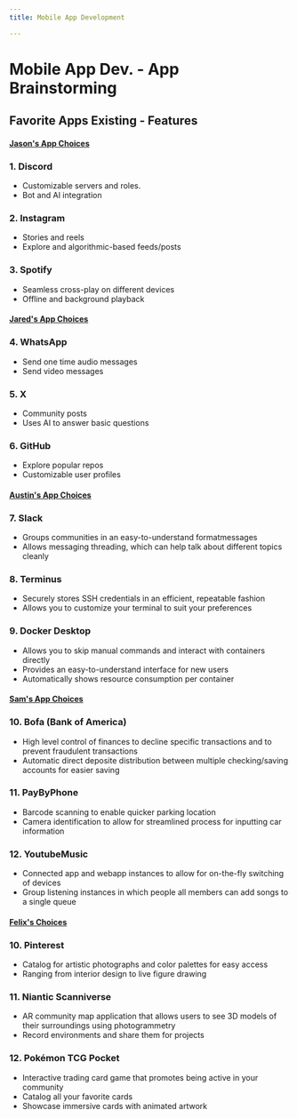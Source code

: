 ```yaml
---
title: Mobile App Development

---
```


<body>
    <h1>Mobile App Dev. - App Brainstorming</h1> 
    <h2>Favorite Apps Existing - Features</h2>
    <div>
        <h4>
            <u>Jason's App Choices</u>
        </h4>
        <h3>
            1. Discord
        </h3>
        <ul>
            <li>Customizable servers and roles.</li>
            <li>Bot and AI integration</li>
        </ul>
    </div>
    <div>
        <h3>
            2. Instagram
        </h3>
        <ul>
            <li>Stories and reels</li>
            <li>Explore and algorithmic-based feeds/posts</li>
        </ul>
    </div>
    <div>
        <h3>
            3. Spotify
        </h3>
        <ul>
            <li>Seamless cross-play on different devices</li>
            <li>Offline and background playback</li>
        </ul>
    </div>
    <div>
        <h4>
            <u>Jared's App Choices</u>
        </h4>
        <h3>
            4. WhatsApp
        </h3>
        <ul>
            <li>Send one time audio messages</li>
            <li>Send video messages</li>
        </ul>
    </div> 
    <div>
        <h3>
            5. X
        </h3>
        <ul>
            <li>Community posts</li>
            <li>Uses AI to answer basic questions</li>
        </ul>
    </div>
    <div>
        <h3>
            6. GitHub
        </h3>
        <ul>
            <li>Explore popular repos</li>
            <li>Customizable user profiles</li>
        </ul>
    </div>
    <div>
        <h4>
            <u>Austin's App Choices</u>
        </h4>
        <h3>
            7. Slack
        </h3>
        <ul>
            <li>Groups communities in an easy-to-understand formatmessages</li>
            <li>Allows messaging threading, which can help talk about different topics cleanly</li>
        </ul>
    </div> 
    <div>
        <h3>
            8. Terminus
        </h3>
        <ul>
            <li>Securely stores SSH credentials in an efficient, repeatable fashion</li>
            <li>Allows you to customize your terminal to suit your preferences</li>
        </ul>
    </div>
    <div>
        <h3>
            9. Docker Desktop
        </h3>
        <ul>
            <li>Allows you to skip manual commands and interact with containers directly</li>
            <li>Provides an easy-to-understand interface for new users</li>
            <li>Automatically shows resource consumption per container</li>
        </ul>
    </div>
    <div>
        <h4>
            <u>Sam's App Choices</u>
        </h4>
        <h3>
            10. Bofa (Bank of America)
        </h3>
        <ul>
            <li>High level control of finances to decline specific transactions and to     prevent fraudulent transactions</li>
            <li>Automatic direct deposite distribution between multiple checking/saving accounts for easier saving</li>
        </ul>
    </div> 
    <div>
        <h3>
            11. PayByPhone
        </h3>
        <ul>
            <li>Barcode scanning to enable quicker parking location
</li>
            <li>Camera identification to allow for streamlined process for inputting car information</li>
        </ul>
    </div>
    <div>
        <h3>
            12. YoutubeMusic
        </h3>
        <ul>
            <li>Connected app and webapp instances to allow for on-the-fly switching of devices</li>
            <li>Group listening instances in which people all members can add songs to a single queue</li>
        </ul>
    </div>
    <div>
    <h4>
        <u>Felix's Choices</u>
    </h4>
    <h3>
        10. Pinterest
    </h3>
    <ul>
        <li>Catalog for artistic photographs and color palettes for easy access</li>
        <li>Ranging from interior design to live figure drawing</li>
    </ul>
</div>
<div>
    <h3>
        11. Niantic Scanniverse
    </h3>
    <ul>
        <li>AR community map application that allows users to see 3D models of their surroundings using photogrammetry</li>
        <li>Record environments and share them for projects</li>
    </ul>
</div>
<div>
    <h3>
        12. Pokémon TCG Pocket
    </h3>
    <ul>
        <li>Interactive trading card game that promotes being active in your community</li>
        <li>Catalog all your favorite cards</li>
            <li>Showcase immersive cards with animated artwork </li>
    </ul>
</div>
</body>
